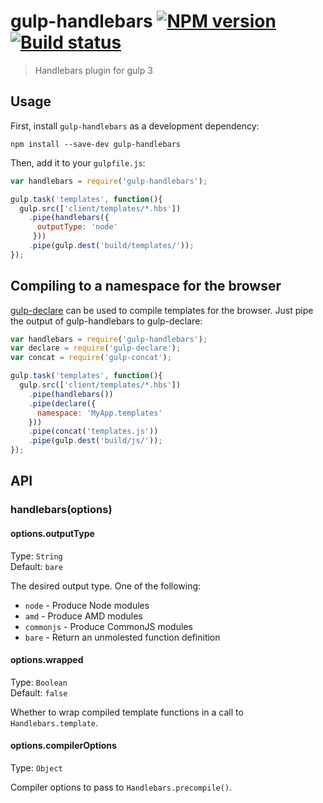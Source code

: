 # gulp-handlebars [![NPM version][npm-image]][npm-url] [![Build status][travis-image]][travis-url]
> Handlebars plugin for gulp 3

## Usage

First, install `gulp-handlebars` as a development dependency:

```shell
npm install --save-dev gulp-handlebars
```

Then, add it to your `gulpfile.js`:

```javascript
var handlebars = require('gulp-handlebars');

gulp.task('templates', function(){
  gulp.src(['client/templates/*.hbs'])
    .pipe(handlebars({
      outputType: 'node'
     }))
    .pipe(gulp.dest('build/templates/'));
});
```

## Compiling to a namespace for the browser

[gulp-declare] can be used to compile templates for the browser. Just pipe the output of gulp-handlebars to gulp-declare:

```javascript
var handlebars = require('gulp-handlebars');
var declare = require('gulp-declare');
var concat = require('gulp-concat');

gulp.task('templates', function(){
  gulp.src(['client/templates/*.hbs'])
    .pipe(handlebars())
    .pipe(declare({
      namespace: 'MyApp.templates'
    }))
    .pipe(concat('templates.js'))
    .pipe(gulp.dest('build/js/'));
});
```


## API

### handlebars(options)

#### options.outputType
Type: `String`  
Default: `bare`

The desired output type. One of the following:

* `node` - Produce Node modules
* `amd` - Produce AMD modules
* `commonjs` - Produce CommonJS modules
* `bare` - Return an unmolested function definition

#### options.wrapped
Type: `Boolean`  
Default: `false`

Whether to wrap compiled template functions in a call to `Handlebars.template`.

#### options.compilerOptions
Type: `Object`

Compiler options to pass to `Handlebars.precompile()`.


[travis-url]: http://travis-ci.org/lazd/gulp-handlebars
[travis-image]: https://secure.travis-ci.org/lazd/gulp-handlebars.png?branch=master
[npm-url]: https://npmjs.org/package/gulp-handlebars
[npm-image]: https://badge.fury.io/js/gulp-handlebars.png

[gulp-declare]: https://github.com/lazd/gulp-declare